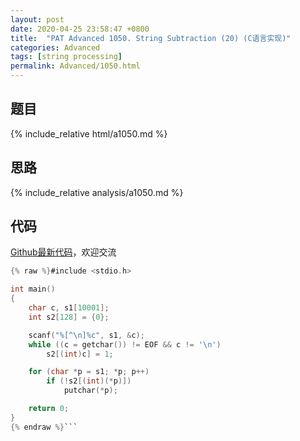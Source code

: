 ```yaml
---
layout: post
date: 2020-04-25 23:58:47 +0800
title:  "PAT Advanced 1050. String Subtraction (20) (C语言实现)"
categories: Advanced
tags: [string processing]
permalink: Advanced/1050.html
---
```


## 题目

{% include_relative html/a1050.md %}

## 思路

{% include_relative analysis/a1050.md %}

## 代码

[Github最新代码](https://github.com/OliverLew/PAT/blob/master/PATAdvanced/1050.c)，欢迎交流

```c
{% raw %}#include <stdio.h>

int main()
{
	char c, s1[10001];
	int s2[128] = {0};

	scanf("%[^\n]%c", s1, &c);
	while ((c = getchar()) != EOF && c != '\n')
		s2[(int)c] = 1;

	for (char *p = s1; *p; p++)
		if (!s2[(int)(*p)])
			putchar(*p);

	return 0;
}
{% endraw %}```